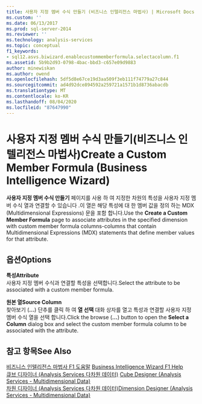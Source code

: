 ```yaml
---
title: 사용자 지정 멤버 수식 만들기 (비즈니스 인텔리전스 마법사) | Microsoft Docs
ms.custom: ''
ms.date: 06/13/2017
ms.prod: sql-server-2014
ms.reviewer: ''
ms.technology: analysis-services
ms.topic: conceptual
f1_keywords:
- sql12.asvs.biwizard.enablecustommemberformula.selectacolumn.f1
ms.assetid: 5b9b2d93-0798-4bac-bbd3-c657e09d9883
author: minewiskan
ms.author: owend
ms.openlocfilehash: 5df5d8e67ce19d3aa509f3eb111f74779a27c844
ms.sourcegitcommit: ad4d92dce894592a259721a1571b1d8736abacdb
ms.translationtype: MT
ms.contentlocale: ko-KR
ms.lasthandoff: 08/04/2020
ms.locfileid: "87647990"
---
```

# <a name="create-a-custom-member-formula-business-intelligence-wizard"></a><span data-ttu-id="36384-102">사용자 지정 멤버 수식 만들기(비즈니스 인텔리전스 마법사)</span><span class="sxs-lookup"><span data-stu-id="36384-102">Create a Custom Member Formula (Business Intelligence Wizard)</span></span>
  <span data-ttu-id="36384-103">**사용자 지정 멤버 수식 만들기** 페이지를 사용 하 여 지정한 차원의 특성을 사용자 지정 멤버 수식 열과 연결할 수 있습니다 .이 열은 해당 특성에 대 한 멤버 값을 정의 하는 MDX (Multidimensional Expressions) 문을 포함 합니다.</span><span class="sxs-lookup"><span data-stu-id="36384-103">Use the **Create a Custom Member Formula** page to associate attributes in the specified dimension with custom member formula columns-columns that contain Multidimensional Expressions (MDX) statements that define member values for that attribute.</span></span>  
  
## <a name="options"></a><span data-ttu-id="36384-104">옵션</span><span class="sxs-lookup"><span data-stu-id="36384-104">Options</span></span>  
 <span data-ttu-id="36384-105">**특성**</span><span class="sxs-lookup"><span data-stu-id="36384-105">**Attribute**</span></span>  
 <span data-ttu-id="36384-106">사용자 지정 멤버 수식과 연결할 특성을 선택합니다.</span><span class="sxs-lookup"><span data-stu-id="36384-106">Select the attribute to be associated with a custom member formula.</span></span>  
  
 <span data-ttu-id="36384-107">**원본 열**</span><span class="sxs-lookup"><span data-stu-id="36384-107">**Source Column**</span></span>  
 <span data-ttu-id="36384-108">찾아보기 (**...**) 단추를 클릭 하 여 **열 선택** 대화 상자를 열고 특성과 연결할 사용자 지정 멤버 수식 열을 선택 합니다.</span><span class="sxs-lookup"><span data-stu-id="36384-108">Click the browse (**...**) button to open the **Select a Column** dialog box and select the custom member formula column to be associated with the attribute.</span></span>  
  
## <a name="see-also"></a><span data-ttu-id="36384-109">참고 항목</span><span class="sxs-lookup"><span data-stu-id="36384-109">See Also</span></span>  
 <span data-ttu-id="36384-110">[비즈니스 인텔리전스 마법사 F1 도움말](business-intelligence-wizard-f1-help.md) </span><span class="sxs-lookup"><span data-stu-id="36384-110">[Business Intelligence Wizard F1 Help](business-intelligence-wizard-f1-help.md) </span></span>  
 <span data-ttu-id="36384-111">[큐브 디자이너 &#40;Analysis Services 다차원 데이터&#41;](cube-designer-analysis-services-multidimensional-data.md) </span><span class="sxs-lookup"><span data-stu-id="36384-111">[Cube Designer &#40;Analysis Services - Multidimensional Data&#41;](cube-designer-analysis-services-multidimensional-data.md) </span></span>  
 [<span data-ttu-id="36384-112">차원 디자이너 &#40;Analysis Services 다차원 데이터&#41;</span><span class="sxs-lookup"><span data-stu-id="36384-112">Dimension Designer &#40;Analysis Services - Multidimensional Data&#41;</span></span>](dimension-designer-analysis-services-multidimensional-data.md)  
  
  
